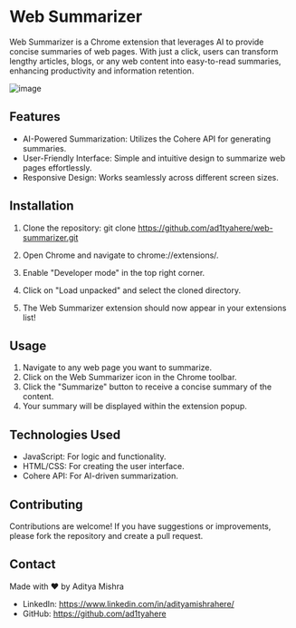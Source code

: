 # Web Summarizer

Web Summarizer is a Chrome extension that leverages AI to provide concise summaries of web pages. With just a click, users can transform lengthy articles, blogs, or any web content into easy-to-read summaries, enhancing productivity and information retention.

![image](https://github.com/user-attachments/assets/d4eef2d4-2952-4513-9be6-9847947afb66)


## Features

- AI-Powered Summarization: Utilizes the Cohere API for generating summaries.
- User-Friendly Interface: Simple and intuitive design to summarize web pages effortlessly.
- Responsive Design: Works seamlessly across different screen sizes.

## Installation

1. Clone the repository:
   git clone https://github.com/ad1tyahere/web-summarizer.git
   
2. Open Chrome and navigate to chrome://extensions/.

3. Enable "Developer mode" in the top right corner.

4. Click on "Load unpacked" and select the cloned directory.

5. The Web Summarizer extension should now appear in your extensions list!

## Usage

1. Navigate to any web page you want to summarize.
2. Click on the Web Summarizer icon in the Chrome toolbar.
3. Click the "Summarize" button to receive a concise summary of the content.
4. Your summary will be displayed within the extension popup.

## Technologies Used

- JavaScript: For logic and functionality.
- HTML/CSS: For creating the user interface.
- Cohere API: For AI-driven summarization.

## Contributing

Contributions are welcome! If you have suggestions or improvements, please fork the repository and create a pull request.

## Contact

Made with ❤️ by Aditya Mishra

- LinkedIn: https://www.linkedin.com/in/adityamishrahere/
- GitHub: https://github.com/ad1tyahere
